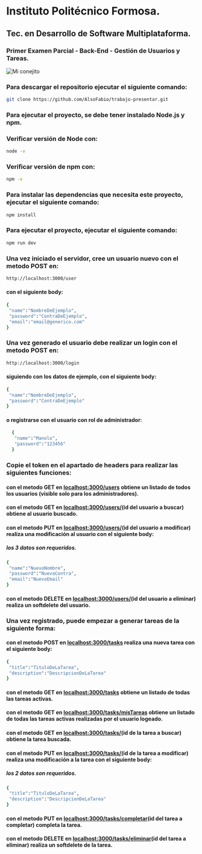 # Instituto Politécnico Formosa.
## Tec. en Desarrollo de Software Multiplataforma.

### Primer Examen Parcial - Back-End - Gestión de Usuarios y Tareas.

![Mi conejito](https://cdn.discordapp.com/avatars/320382643654885387/da398e2e3fa6acd867765248ee10acbf.webp?size=80)

### Para descargar el repositorio ejecutar el siguiente comando:
```bash
git clone https://github.com/AlsoFabio/trabajo-presentar.git
```

### Para ejecutar el proyecto, se debe tener instalado __Node.js__ y __npm__.

### Verificar versión de Node con:
```bash
node -v
```

### Verificar versión de npm con:
```bash	
npm -v
```

### Para instalar las dependencias que necesita este proyecto, ejecutar el siguiente comando:

```bash
npm install
```

### Para ejecutar el proyecto, ejecutar el siguiente comando:

```bash
npm run dev
```

### Una vez iniciado el servidor, cree un usuario nuevo con el metodo POST en:

```bash
http://localhost:3000/user
```

#### con el siguiente body:

```bash
{
 "name":"NombreDeEjemplo",
 "password":"ContraDeEjemplo",
 "email":"email@generico.com"
}
```

### Una vez generado el usuario debe realizar un login con el metodo POST en:

```bash
http://localhost:3000/login
```

#### siguiendo con los datos de ejemplo, con el siguiente body:

```bash
{
 "name":"NombreDeEjemplo",
 "password":"ContraDeEjemplo"
}
```

#### o registrarse con el usuario con rol de administrador:

```bash
  {
   "name":"Manolo",
   "password":"123456"
  }
```

### Copie el token en el apartado de headers para realizar las siguientes funciones:

#### con el metodo GET en [localhost:3000/users](http://localhost:3000/users) obtiene un listado de todos los usuarios (visible solo para los administradores).
#### con el metodo GET en [localhost:3000/users/](http://localhost:3000/users)(id del usuario a buscar) obtiene al usuario buscado.
#### con el metodo PUT en [localhost:3000/users/](http://localhost:3000/users)(id del usuario a modificar) realiza una modificación al usuario con el siguiente body:
##### los 3 datos son requeridos.
```bash
{
 "name":"NuevoNombre",
 "password":"NuevaContra",
 "email":"NuevoEmail"
}
```
#### con el metodo DELETE en [localhost:3000/users/](http://localhost:3000/users/)(id del usuario a eliminar) realiza un softdelete del usuario.

### Una vez registrado, puede empezar a generar tareas de la siguiente forma:

#### con el metodo POST en [localhost:3000/tasks](http://localhost:3000/tasks) realiza una nueva tarea con el siguiente body:
```bash
{
 "title":"TituloDeLaTarea",
 "description":"DescripcionDeLaTarea"
}
```
#### con el metodo GET en [localhost:3000/tasks](http://localhost:3000/tasks/) obtiene un listado de todas las tareas activas.
#### con el metodo GET en [localhost:3000/tasks/misTareas](http://localhost:3000/tasks/misTareas) obtiene un listado de todas las tareas activas realizadas por el usuario logeado.
#### con el metodo GET en [localhost:3000/tasks/](http://localhost:3000/tasks/)(id de la tarea a buscar) obtiene la tarea buscada.
#### con el metodo PUT en [localhost:3000/tasks/](http://localhost:3000/tasks/)(id de la tarea a modificar) realiza una modificación a la tarea con el siguiente body:
##### los 2 datos son requeridos.
```bash
{
 "title":"TituloDeLaTarea",
 "description":"DescripcionDeLaTarea"
}
```
#### con el metodo PUT en [localhost:3000/tasks/completar](http://localhost:3000/tasks/completar)(id del tarea a completar) completa la tarea.
#### con el metodo DELETE en [localhost:3000/tasks/eliminar](http://localhost:3000/tasks/eliminar)(id del tarea a eliminar) realiza un softdelete de la tarea.
